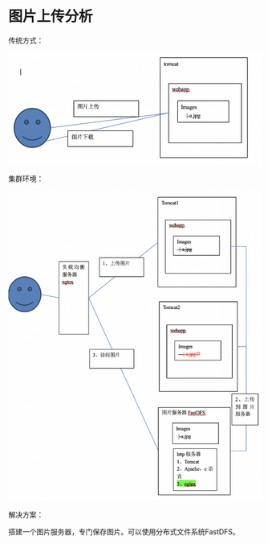 # 图片上传分析

传统方式：

![](../../../.gitbook/assets/image%20%28194%29.png)

集群环境：

![](../../../.gitbook/assets/image%20%28187%29.png)

解决方案：

搭建一个图片服务器，专门保存图片。可以使用分布式文件系统FastDFS。

